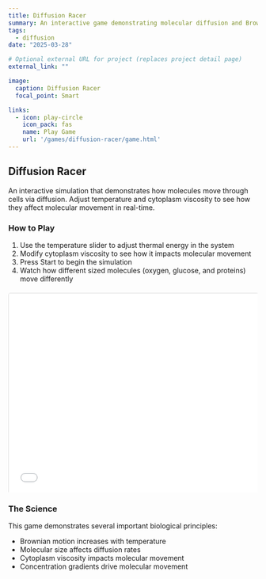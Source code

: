 ```yaml
---
title: Diffusion Racer
summary: An interactive game demonstrating molecular diffusion and Brownian motion
tags:
  - diffusion
date: "2025-03-28"

# Optional external URL for project (replaces project detail page)
external_link: ""

image:
  caption: Diffusion Racer
  focal_point: Smart

links:
  - icon: play-circle
    icon_pack: fas
    name: Play Game
    url: '/games/diffusion-racer/game.html'
---
```


## Diffusion Racer

An interactive simulation that demonstrates how molecules move through cells via diffusion. Adjust temperature and cytoplasm viscosity to see how they affect molecular movement in real-time.

### How to Play

1. Use the temperature slider to adjust thermal energy in the system
2. Modify cytoplasm viscosity to see how it impacts molecular movement
3. Press Start to begin the simulation
4. Watch how different sized molecules (oxygen, glucose, and proteins) move differently

<div style="position: relative; padding-bottom: 80%; height: 0; overflow: hidden; margin-top: 20px; margin-bottom: 20px;">
  <iframe src="/games/diffusion-racer/game.html" style="position: absolute; top: 0; left: 0; width: 100%; height: 100%; border: 1px solid #ddd; border-radius: 4px;" title="Diffusion Racer Game"></iframe>
</div>

### The Science

This game demonstrates several important biological principles:
- Brownian motion increases with temperature
- Molecular size affects diffusion rates
- Cytoplasm viscosity impacts molecular movement
- Concentration gradients drive molecular movement

